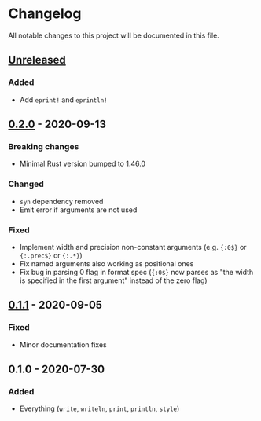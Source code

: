 # Changelog

All notable changes to this project will be documented in this file.


## [Unreleased]
### Added
- Add `eprint!` and `eprintln!`

## [0.2.0] - 2020-09-13
### Breaking changes
- Minimal Rust version bumped to 1.46.0

### Changed
- `syn` dependency removed
- Emit error if arguments are not used

### Fixed
- Implement width and precision non-constant arguments (e.g. `{:0$}` or
  `{:.prec$}` or `{:.*}`)
- Fix named arguments also working as positional ones
- Fix bug in parsing 0 flag in format spec (`{:0$}` now parses as "the width is
  specified in the first argument" instead of the zero flag)


## [0.1.1] - 2020-09-05
### Fixed
- Minor documentation fixes


## 0.1.0 - 2020-07-30
### Added
- Everything (`write`, `writeln`, `print`, `println`, `style`)


[Unreleased]: https://github.com/LukasKalbertodt/bunt/compare/v0.2.0...HEAD
[0.2.0]: https://github.com/LukasKalbertodt/bunt/compare/v0.1.1...v0.2.0
[0.1.1]: https://github.com/LukasKalbertodt/bunt/compare/v0.1.0...v0.1.1
